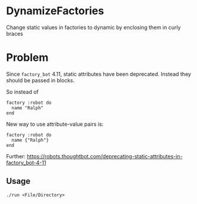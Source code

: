 # DynamizeFactories

Change static values in factories to dynamic by enclosing them in curly braces

# Problem

Since `factory_bot` 4.11, static attributes have been deprecated. Instead they should be passed in blocks.

So instead of

    factory :robot do
      name "Ralph"
    end

New way to use attribute-value pairs is:

    factory :robot do
      name {"Ralph"}
    end

Further: https://robots.thoughtbot.com/deprecating-static-attributes-in-factory_bot-4-11

## Usage

    ./run <File/Directory>
